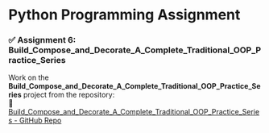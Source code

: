 # **Python Programming Assignment**

### ✅ Assignment 6: Build_Compose_and_Decorate_A_Complete_Traditional_OOP_Practice_Series
Work on the **Build_Compose_and_Decorate_A_Complete_Traditional_OOP_Practice_Series** project from the repository:  
🔗 [Build_Compose_and_Decorate_A_Complete_Traditional_OOP_Practice_Series - GitHub Repo](https://github.com/panaversity/learn-modern-ai-python/blob/main/CLASS_PROJECTS%2F06_Build_Compose_and_Decorate_A_Complete_Traditional_OOP_Practice_Series%2F06_Build_Compose_and_Decorate_A_Complete_Traditional_OOP_Practice_Series.md)